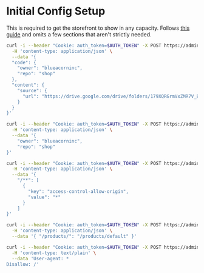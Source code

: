 # Initial Config Setup

This is required to get the storefront to show in any capacity. Follows [this guide](https://www.aem.live/docs/config-service-setup) and omits a few sections that aren't strictly needed.

```bash
curl -i --header "Cookie: auth_token=$AUTH_TOKEN" -X POST https://admin.hlx.page/config/blueacorninc/sites/shop.json \
  -H 'content-type: application/json' \
  --data '{
  "code": {
    "owner": "blueacorninc",
    "repo": "shop"
  },
  "content": {
    "source": {
      "url": "https://drive.google.com/drive/folders/179XQRGrmVxZMR7V_EapUWPa7D-nlrcZU"
    }
  }
}'
```

```bash
curl -i --header "Cookie: auth_token=$AUTH_TOKEN" -X POST https://admin.hlx.page/config/blueacorninc/sites/shop/code.json \
  -H 'content-type: application/json' \
  --data '{
	"owner": "blueacorninc",
	"repo": "shop"
}'
```

```bash
curl -i --header "Cookie: auth_token=$AUTH_TOKEN" -X POST https://admin.hlx.page/config/blueacorninc/sites/shop/headers.json \
  -H 'content-type: application/json' \
  --data '{
	"/**": [
      {
        "key": "access-control-allow-origin",
        "value": "*"
      }
    ]
}'
```

```bash
curl -i --header "Cookie: auth_token=$AUTH_TOKEN" -X POST https://admin.hlx.page/config/blueacorninc/sites/shop/folders.json \
  -H 'content-type: application/json' \
  --data '{ "/products/": "/products/default" }'
```

```bash
curl -i --header "Cookie: auth_token=$AUTH_TOKEN" -X POST https://admin.hlx.page/config/blueacorninc/sites/shop/robots.txt \
  -H 'content-type: text/plain' \
  --data 'User-agent: *
Disallow: /'
```